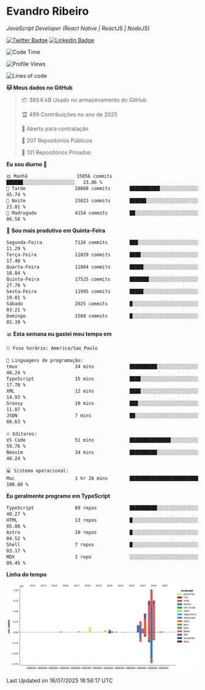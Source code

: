 # Evandro **Ribeiro**

*JavaScript Developer (React Native | ReactJS | NodeJS)*

[![Twitter Badge](https://img.shields.io/badge/-@ribeiroevandro-201B2D?style=flat-square&labelColor=201B2D&logo=twitter&logoColor=white&link=https://twitter.com/ribeiroevandro)](https://twitter.com/ribeiroevandro) 
[![Linkedin Badge](https://img.shields.io/badge/-Evandro%20Ribeiro-201B2D?style=flat-square&logo=Linkedin&logoColor=white&link=https://www.linkedin.com/in/ribeiroevandro)](https://www.linkedin.com/in/ribeiroevandro) 


<!--START_SECTION:waka-->
![Code Time](http://img.shields.io/badge/Code%20Time-4%2C589%20hrs%2050%20mins-blue)

![Profile Views](http://img.shields.io/badge/Visualizac%C3%B5es%20do%20perfil-0-blue)

![Lines of code](https://img.shields.io/badge/Desde%20o%20Hello%20World%20eu%20escrevi-38.3%20million%20linhas%20de%20c%C3%B3digo-blue)

**🐱 Meus dados no GitHub** 

> 📦 389.6 kB Usado no armazenamento do GitHub 
 > 
> 🏆 499 Contribuições no ano de 2025
 > 
> 💼 Aberto para contratação
 > 
> 📜 207 Repositórios Públicos 
 > 
> 🔑 131 Repositórios Privados 
 > 
**Eu sou diurno 🐤** 

```text
🌞 Manhã                  15056 commits       ██████░░░░░░░░░░░░░░░░░░░   23.86 % 
🌆 Tarde                  28860 commits       ███████████░░░░░░░░░░░░░░   45.74 % 
🌃 Noite                  15023 commits       ██████░░░░░░░░░░░░░░░░░░░   23.81 % 
🌙 Madrugada              4154 commits        ██░░░░░░░░░░░░░░░░░░░░░░░   06.58 % 
```
📅 **Sou mais produtivo em Quinta-Feira** 

```text
Segunda-Feira            7126 commits        ███░░░░░░░░░░░░░░░░░░░░░░   11.29 % 
Terça-Feira              11029 commits       ████░░░░░░░░░░░░░░░░░░░░░   17.48 % 
Quarta-Feira             11884 commits       █████░░░░░░░░░░░░░░░░░░░░   18.84 % 
Quinta-Feira             17525 commits       ███████░░░░░░░░░░░░░░░░░░   27.78 % 
Sexta-Feira              11995 commits       █████░░░░░░░░░░░░░░░░░░░░   19.01 % 
Sábado                   2025 commits        █░░░░░░░░░░░░░░░░░░░░░░░░   03.21 % 
Domingo                  1509 commits        █░░░░░░░░░░░░░░░░░░░░░░░░   02.39 % 
```


📊 **Esta semana eu gastei meu tempo em** 

```text
🕑︎ Fuso horário: America/Sao_Paulo

💬 Linguagens de programação: 
tmux                     34 mins             ██████████░░░░░░░░░░░░░░░   40.24 % 
TypeScript               15 mins             ████░░░░░░░░░░░░░░░░░░░░░   17.78 % 
XML                      12 mins             ████░░░░░░░░░░░░░░░░░░░░░   14.93 % 
Groovy                   10 mins             ███░░░░░░░░░░░░░░░░░░░░░░   11.87 % 
JSON                     7 mins              ██░░░░░░░░░░░░░░░░░░░░░░░   08.63 % 

🔥 Editores: 
VS Code                  51 mins             ███████████████░░░░░░░░░░   59.76 % 
Neovim                   34 mins             ██████████░░░░░░░░░░░░░░░   40.24 % 

💻 Sistema operacional: 
Mac                      1 hr 26 mins        █████████████████████████   100.00 % 
```

**Eu geralmente programo em TypeScript** 

```text
TypeScript               89 repos            ██████████░░░░░░░░░░░░░░░   40.27 % 
HTML                     13 repos            █░░░░░░░░░░░░░░░░░░░░░░░░   05.88 % 
Astro                    10 repos            █░░░░░░░░░░░░░░░░░░░░░░░░   04.52 % 
Shell                    7 repos             █░░░░░░░░░░░░░░░░░░░░░░░░   03.17 % 
MDX                      1 repo              ░░░░░░░░░░░░░░░░░░░░░░░░░   00.45 % 
```



**Linha do tempo**

![Lines of Code chart](https://raw.githubusercontent.com/ribeiroevandro/ribeiroevandro/main/assets/bar_graph.png)


 Last Updated on 18/07/2025 18:56:17 UTC
<!--END_SECTION:waka-->
